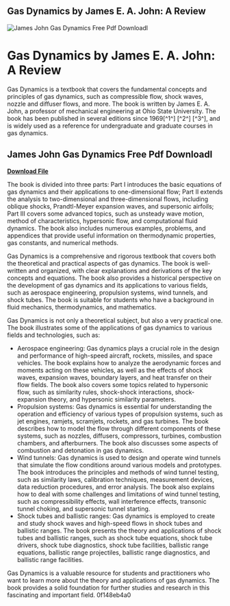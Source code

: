 ## Gas Dynamics by James E. A. John: A Review

 
![James John Gas Dynamics Free Pdf Downloadl](https://encrypted-tbn1.gstatic.com/images?q=tbn:ANd9GcQPH3crikcTShv27ABvPd9FMldTV5nn403UlkJjbuCmp2StjtHNsCDmelY)

 
# Gas Dynamics by James E. A. John: A Review
 
Gas Dynamics is a textbook that covers the fundamental concepts and principles of gas dynamics, such as compressible flow, shock waves, nozzle and diffuser flows, and more. The book is written by James E. A. John, a professor of mechanical engineering at Ohio State University. The book has been published in several editions since 1969[^1^] [^2^] [^3^], and is widely used as a reference for undergraduate and graduate courses in gas dynamics.
 
## James John Gas Dynamics Free Pdf Downloadl


[**Download File**](https://www.google.com/url?q=https%3A%2F%2Fgeags.com%2F2tKE9b&sa=D&sntz=1&usg=AOvVaw2t2m3fc96dMPxZe9N7AGk4)

 
The book is divided into three parts: Part I introduces the basic equations of gas dynamics and their applications to one-dimensional flow; Part II extends the analysis to two-dimensional and three-dimensional flows, including oblique shocks, Prandtl-Meyer expansion waves, and supersonic airfoils; Part III covers some advanced topics, such as unsteady wave motion, method of characteristics, hypersonic flow, and computational fluid dynamics. The book also includes numerous examples, problems, and appendices that provide useful information on thermodynamic properties, gas constants, and numerical methods.
 
Gas Dynamics is a comprehensive and rigorous textbook that covers both the theoretical and practical aspects of gas dynamics. The book is well-written and organized, with clear explanations and derivations of the key concepts and equations. The book also provides a historical perspective on the development of gas dynamics and its applications to various fields, such as aerospace engineering, propulsion systems, wind tunnels, and shock tubes. The book is suitable for students who have a background in fluid mechanics, thermodynamics, and mathematics.

Gas Dynamics is not only a theoretical subject, but also a very practical one. The book illustrates some of the applications of gas dynamics to various fields and technologies, such as:
 
- Aerospace engineering: Gas dynamics plays a crucial role in the design and performance of high-speed aircraft, rockets, missiles, and space vehicles. The book explains how to analyze the aerodynamic forces and moments acting on these vehicles, as well as the effects of shock waves, expansion waves, boundary layers, and heat transfer on their flow fields. The book also covers some topics related to hypersonic flow, such as similarity rules, shock-shock interactions, shock-expansion theory, and hypersonic similarity parameters.
- Propulsion systems: Gas dynamics is essential for understanding the operation and efficiency of various types of propulsion systems, such as jet engines, ramjets, scramjets, rockets, and gas turbines. The book describes how to model the flow through different components of these systems, such as nozzles, diffusers, compressors, turbines, combustion chambers, and afterburners. The book also discusses some aspects of combustion and detonation in gas dynamics.
- Wind tunnels: Gas dynamics is used to design and operate wind tunnels that simulate the flow conditions around various models and prototypes. The book introduces the principles and methods of wind tunnel testing, such as similarity laws, calibration techniques, measurement devices, data reduction procedures, and error analysis. The book also explains how to deal with some challenges and limitations of wind tunnel testing, such as compressibility effects, wall interference effects, transonic tunnel choking, and supersonic tunnel starting.
- Shock tubes and ballistic ranges: Gas dynamics is employed to create and study shock waves and high-speed flows in shock tubes and ballistic ranges. The book presents the theory and applications of shock tubes and ballistic ranges, such as shock tube equations, shock tube drivers, shock tube diagnostics, shock tube facilities, ballistic range equations, ballistic range projectiles, ballistic range diagnostics, and ballistic range facilities.

Gas Dynamics is a valuable resource for students and practitioners who want to learn more about the theory and applications of gas dynamics. The book provides a solid foundation for further studies and research in this fascinating and important field.
 0f148eb4a0

